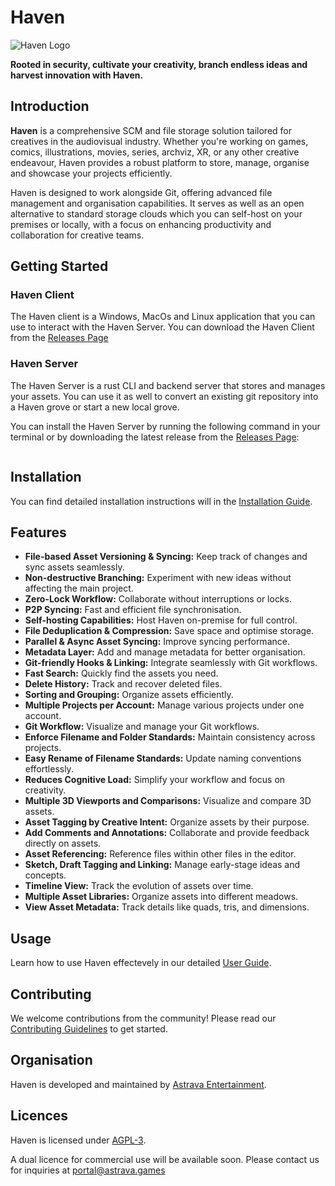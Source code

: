 # Haven

![Haven Logo]()

**Rooted in security, cultivate your creativity, branch endless ideas and harvest innovation with Haven.**

## Introduction
**Haven** is a comprehensive SCM and file storage solution tailored for creatives in the audiovisual industry. Whether you're working on games, comics, illustrations, movies, series, archviz, XR, or any other creative endeavour, Haven provides a robust platform to store, manage, organise and showcase your projects efficiently.

Haven is designed to work alongside Git, offering advanced file management and organisation capabilities. It serves as well as an open alternative to standard storage clouds which you can self-host on your premises or locally, with a focus on enhancing productivity and collaboration for creative teams.

## Getting Started

### Haven Client
The Haven client is a Windows, MacOs and Linux application that you can use to interact with the Haven Server. You can download the Haven Client from the [Releases Page](https://github.com/Astrava-Entertainment/haven)

### Haven Server
The Haven Server is a rust CLI and backend server that stores and manages your assets. You can use it as well to convert an existing git repository into a Haven grove or start a new local grove.

You can install the Haven Server by running the following command in your terminal or by downloading the latest release from the [Releases Page](https://github.com/Astrava-Entertainment/haven):
```bash
```

## Installation
You can find detailed installation instructions will in the [Installation Guide](https://github.com/Astrava-Entertainment/haven).

## Features
- **File-based Asset Versioning & Syncing:** Keep track of changes and sync assets seamlessly.
- **Non-destructive Branching:** Experiment with new ideas without affecting the main project.
- **Zero-Lock Workflow:** Collaborate without interruptions or locks.
- **P2P Syncing:** Fast and efficient file synchronisation.
- **Self-hosting Capabilities:** Host Haven on-premise for full control.
- **File Deduplication & Compression:** Save space and optimise storage.
- **Parallel & Async Asset Syncing:** Improve syncing performance.
- **Metadata Layer:** Add and manage metadata for better organisation.
- **Git-friendly Hooks & Linking:** Integrate seamlessly with Git workflows.
- **Fast Search:** Quickly find the assets you need.
- **Delete History:** Track and recover deleted files.
- **Sorting and Grouping:** Organize assets efficiently.
- **Multiple Projects per Account:** Manage various projects under one account.
- **Git Workflow:** Visualize and manage your Git workflows.
- **Enforce Filename and Folder Standards:** Maintain consistency across projects.
- **Easy Rename of Filename Standards:** Update naming conventions effortlessly.
- **Reduces Cognitive Load:** Simplify your workflow and focus on creativity.
- **Multiple 3D Viewports and Comparisons:** Visualize and compare 3D assets.
- **Asset Tagging by Creative Intent:** Organize assets by their purpose.
- **Add Comments and Annotations:** Collaborate and provide feedback directly on assets.
- **Asset Referencing:** Reference files within other files in the editor.
- **Sketch, Draft Tagging and Linking:** Manage early-stage ideas and concepts.
- **Timeline View:** Track the evolution of assets over time.
- **Multiple Asset Libraries:** Organize assets into different meadows.
- **View Asset Metadata:** Track details like quads, tris, and dimensions.

## Usage
Learn how to use Haven effectevely in our detailed [User Guide](https://github.com/Astrava-Entertainment/haven).

## Contributing
We welcome contributions from the community! Please read our [Contributing Guidelines](https://github.com/Astrava-Entertainment/haven) to get started.

## Organisation
Haven is developed and maintained by [Astrava Entertainment](https://astrava.games).

## Licences
Haven is licensed under [AGPL-3](https://github.com/Astrava-Entertainment/haven).

A dual licence for commercial use will be available soon. Please contact us for inquiries at [portal@astrava.games](mailto:portal@astrava.games)
